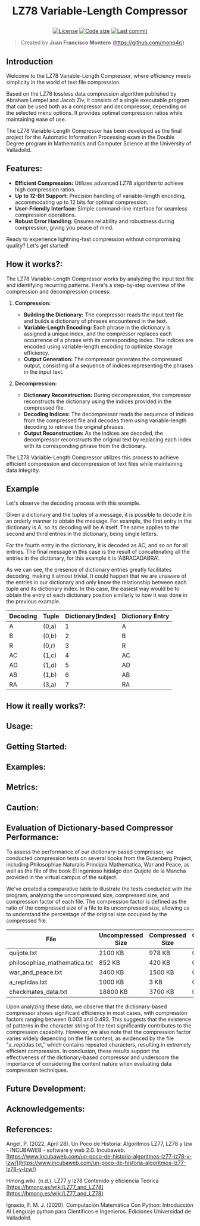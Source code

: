 <h1 align="center"><p align="center">LZ78 Variable-Length Compressor</h1></h1>
<p align="center" id="badges">
    <a href="https://github.com/monp4r/lz78_varlen_compressor/blob/master/LICENSE"><img src="https://img.shields.io/github/license/monp4r/lz78_varlen_compressor" alt="License"></a>
    <a href="#"><img src="https://img.shields.io/github/languages/code-size/monp4r/lz78_varlen_compressor" alt="Code size"></a>
    <a href="https://github.com/monp4r/lz78_varlen_compressor/commits"><img src="https://img.shields.io/github/last-commit/monp4r/lz78_varlen_compressor" alt="Last commit"></a>
</p>

> Created by **Juan Francisco Montero** (<https://github.com/monp4r/>)

## Introduction
Welcome to the LZ78 Variable-Length Compressor, where efficiency meets simplicity in the world of text file compression. 

Based on the LZ78 lossless data compression algorithm published by Abraham Lempel and Jacob Ziv, it consists of a single executable program that can be used both as a compressor and decompressor, depending on the selected menu options. It provides optimal compression ratios while maintaining ease of use.

The LZ78 Variable-Length Compressor has been developed as the final project for the Automatic Information Processing exam in the Double Degree program in Mathematics and Computer Science at the University of Valladolid.

## Features:
- **Efficient Compression:** Utilizes advanced LZ78 algorithm to achieve high compression ratios.
- **Up to 12-Bit Support:** Precision handling of variable-length encoding, accommodating up to 12 bits for optimal compression.
- **User-Friendly Interface:** Simple command-line interface for seamless compression operations.
- **Robust Error Handling:** Ensures reliability and robustness during compression, giving you peace of mind.

Ready to experience lightning-fast compression without compromising quality? Let's get started!

## How it works?:

The LZ78 Variable-Length Compressor works by analyzing the input text file and identifying recurring patterns. Here's a step-by-step overview of the compression and decompression process:

1. **Compression:**
   - **Building the Dictionary:** The compressor reads the input text file and builds a dictionary of phrases encountered in the text.
   - **Variable-Length Encoding:** Each phrase in the dictionary is assigned a unique index, and the compressor replaces each occurrence of a phrase with its corresponding index. The indices are encoded using variable-length encoding to optimize storage efficiency.
   - **Output Generation:** The compressor generates the compressed output, consisting of a sequence of indices representing the phrases in the input text.

2. **Decompression:**
   - **Dictionary Reconstruction:** During decompression, the compressor reconstructs the dictionary using the indices provided in the compressed file.
   - **Decoding Indices:** The decompressor reads the sequence of indices from the compressed file and decodes them using variable-length decoding to retrieve the original phrases.
   - **Output Reconstruction:** As the indices are decoded, the decompressor reconstructs the original text by replacing each index with its corresponding phrase from the dictionary.

The LZ78 Variable-Length Compressor utilizes this process to achieve efficient compression and decompression of text files while maintaining data integrity.

## Example

Let's observe the decoding process with this example.

Given a dictionary and the tuples of a message, it is possible to decode it in an orderly manner to obtain the message. For example, the first entry in the dictionary is A, so its decoding will be A itself. The same applies to the second and third entries in the dictionary, being single letters.

For the fourth entry in the dictionary, it is decoded as AC, and so on for all entries. The final message in this case is the result of concatenating all the entries in the dictionary, for this example it is 'ABRACADABRA'.

As we can see, the presence of dictionary entries greatly facilitates decoding, making it almost trivial. It could happen that we are unaware of the entries in our dictionary and only know the relationship between each tuple and its dictionary index. In this case, the easiest way would be to obtain the entry of each dictionary position similarly to how it was done in the previous example.

<div align="center">

| Decoding      | Tuple         | Dictionary[Index] | Dictionary Entry |
|---------------|---------------|-------------------|------------------|
| A             | (0,a)         | 1                 | A                |
| B             | (0,b)         | 2                 | B                |
| R             | (0,r)         | 3                 | R                |
| AC            | (1,c)         | 4                 | AC               |
| AD            | (1,d)         | 5                 | AD               |
| AB            | (1,b)         | 6                 | AB               |
| RA            | (3,a)         | 7                 | RA               |

</div >

## How it really works?:

## Usage:

## Getting Started:

## Examples:

## Metrics:

## Caution:

## Evaluation of Dictionary-based Compressor Performance:

To assess the performance of our dictionary-based compressor, we conducted compression tests on several books from the Gutenberg Project, including Philosophiae Naturalis Principia Mathematica, War and Peace, as well as the file of the book El ingenioso hidalgo don Quijote de la Mancha provided in the virtual campus of the subject.

We've created a comparative table to illustrate the tests conducted with the program, analyzing the uncompressed size, compressed size, and compression factor of each file. The compression factor is defined as the ratio of the compressed size of a file to its uncompressed size, allowing us to understand the percentage of the original size occupied by the compressed file.

<div align="center">

| File                     | Uncompressed Size | Compressed Size | Compression Factor |
|--------------------------|-------------------|-----------------|--------------------|
| quijote.txt              | 2100 KB           | 978 KB          | 0.466              |
| philosophiae_mathematica.txt | 852 KB         | 420 KB          | 0.493              |
| war_and_peace.txt        | 3400 KB           | 1500 KB         | 0.441              |
| a_reptidas.txt           | 1000 KB           | 3 KB            | 0.003              |
| checkmates_data.txt      | 18800 KB          | 3700 KB         | 0.197              |

</div>

Upon analyzing these data, we observe that the dictionary-based compressor shows significant efficiency in most cases, with compression factors ranging between 0.003 and 0.493. This suggests that the existence of patterns in the character string of the text significantly contributes to the compression capability. However, we also note that the compression factor varies widely depending on the file content, as evidenced by the file "a_reptidas.txt," which contains repeated characters, resulting in extremely efficient compression. In conclusion, these results support the effectiveness of the dictionary-based compressor and underscore the importance of considering the content nature when evaluating data compression techniques.

## Future Development:

## Acknowledgements:

## References:
Angel, P. (2022, April 28). Un Poco de Historia: Algoritmos LZ77, LZ78 y lzw - INCUBAWEB - software y web 2.0. Incubaweb. [https://www.incubaweb.com/un-poco-de-historia-algoritmos-lz77-lz78-y-lzw/](https://www.incubaweb.com/un-poco-de-historia-algoritmos-lz77-lz78-y-lzw/)

Hmong.wiki. (n.d.). LZ77 y lz78 Contenido y eficiencia Teórica [https://hmong.es/wiki/LZ77_and_LZ78](https://hmong.es/wiki/LZ77_and_LZ78)

Ignacio, F. M. J. (2020). Computación Matemática Con Python: Introducción Al Lenguaje python para Científicos e Ingenieros. Ediciones Universidad de Valladolid.
